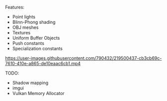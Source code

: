 Features:
* Point lights
* Blinn-Phong shading
* OBJ meshes
* Textures
* Uniform Buffer Objects
* Push constants
* Specialization constants


https://user-images.githubusercontent.com/790432/219500437-cb3cb69c-7610-410e-a865-de10eaac6cb1.mp4




TODO:
* Shadow mapping
* imgui
* Vulkan Memory Allocator
